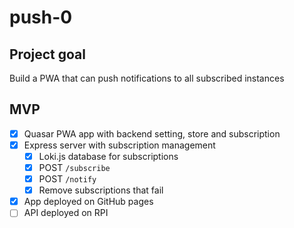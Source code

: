 # push-0
## Project goal
Build a PWA that can push notifications to all subscribed instances

## MVP
- [x] Quasar PWA app with backend setting, store and subscription
- [x] Express server with subscription management
  - [x] Loki.js database for subscriptions
  - [x] POST `/subscribe`
  - [x] POST `/notify`
  - [x] Remove subscriptions that fail
- [x] App deployed on GitHub pages
- [ ] API deployed on RPI